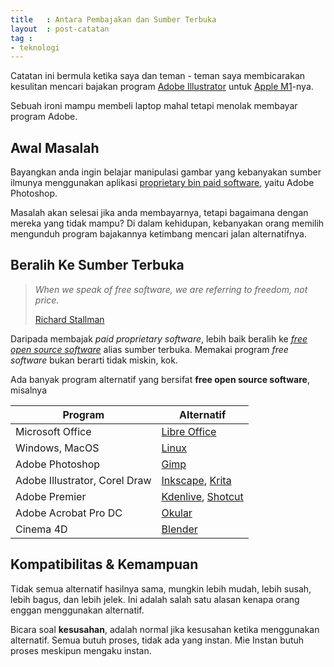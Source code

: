 ```yaml
---
title	: Antara Pembajakan dan Sumber Terbuka
layout	: post-catatan
tag	:
- teknologi
---
```


Catatan ini bermula ketika saya dan teman - teman saya membicarakan kesulitan mencari bajakan program [Adobe Illustrator](https://www.adobe.com/sea/products/illustrator.html) untuk [Apple M1](https://www.apple.com/newsroom/2020/11/apple-unleashes-m1/)-nya.

Sebuah ironi mampu membeli laptop mahal tetapi menolak membayar program Adobe.

## Awal Masalah
Bayangkan anda ingin belajar manipulasi gambar yang kebanyakan sumber ilmunya menggunakan aplikasi [proprietary bin paid software](https://malsasa.wordpress.com/2016/04/07/apa-itu-proprietary-software/), yaitu Adobe Photoshop.

Masalah akan selesai jika anda membayarnya, tetapi bagaimana dengan mereka yang tidak mampu? Di dalam kehidupan, kebanyakan orang memilih mengunduh program bajakannya ketimbang mencari jalan alternatifnya.

## Beralih Ke Sumber Terbuka
> *When we speak of free software, we are referring to freedom, not price.*
>
> [Richard Stallman](https://stallman.org)

Daripada membajak *paid proprietary software*, lebih baik beralih ke [*free open source software*](https://www.gnu.org/philosophy/free-sw.en.html) alias sumber terbuka. Memakai program *free software* bukan berarti tidak miskin, kok.

Ada banyak program alternatif yang bersifat **free open source software**, misalnya

| Program | Alternatif |
| ---------- | ------------|
| Microsoft Office | [Libre Office](https://libreoffice.org) |
| Windows, MacOS | [Linux](https://www.gnu.org/gnu/linux-and-gnu.en.html)
| Adobe Photoshop | [Gimp](https://gimp.org) |
| Adobe Illustrator, Corel Draw | [Inkscape](https://inkscape.org), [Krita](https://krita.org) |
| Adobe Premier | [Kdenlive](https://kdenlive.org), [Shotcut](https://shotcut.org) |
| Adobe Acrobat Pro DC | [Okular](https://okular.kde.org/) |
| Cinema 4D | [Blender](https://blender.org) |

## Kompatibilitas & Kemampuan
Tidak semua alternatif hasilnya sama, mungkin lebih mudah, lebih susah, lebih bagus, dan lebih jelek. Ini adalah salah satu alasan kenapa orang enggan menggunakan alternatif.

Bicara soal **kesusahan**, adalah normal jika kesusahan ketika menggunakan alternatif. Semua butuh proses, tidak ada yang instan. Mie Instan butuh proses meskipun mengaku instan.
